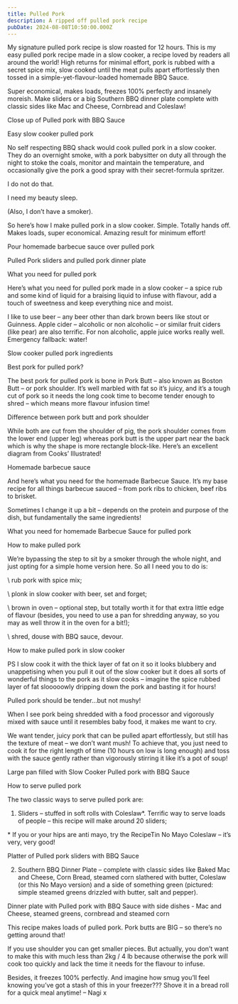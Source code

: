 ```yaml
---
title: Pulled Pork
description: A ripped off pulled pork recipe
pubDate: 2024-08-08T10:50:00.000Z
---
```

My signature pulled pork recipe is slow roasted for 12 hours. This is my easy pulled pork recipe made in a slow cooker, a recipe loved by readers all around the world! High returns for minimal effort, pork is rubbed with a secret spice mix, slow cooked until the meat pulls apart effortlessly then tossed in a simple-yet-flavour-loaded homemade BBQ Sauce.

Super economical, makes loads, freezes 100% perfectly and insanely moreish. Make sliders or a big Southern BBQ dinner plate complete with classic sides like Mac and Cheese, Cornbread and Coleslaw!

Close up of Pulled pork with BBQ Sauce

Easy slow cooker pulled pork

No self respecting BBQ shack would cook pulled pork in a slow cooker. They do an overnight smoke, with a pork babysitter on duty all through the night to stoke the coals, monitor and maintain the temperature, and occasionally give the pork a good spray with their secret-formula spritzer.

I do not do that.

I need my beauty sleep.

(Also, I don’t have a smoker).

So here’s how I make pulled pork in a slow cooker. Simple. Totally hands off. Makes loads, super economical. Amazing result for minimum effort!

Pour homemade barbecue sauce over pulled pork

Pulled Pork sliders and pulled pork dinner plate

What you need for pulled pork

Here’s what you need for pulled pork made in a slow cooker – a spice rub and some kind of liquid for a braising liquid to infuse with flavour, add a touch of sweetness and keep everything nice and moist.

I like to use beer – any beer other than dark brown beers like stout or Guinness. Apple cider – alcoholic or non alcoholic – or similar fruit ciders (like pear) are also terrific. For non alcoholic, apple juice works really well. Emergency fallback: water!

Slow cooker pulled pork ingredients

Best pork for pulled pork?

The best pork for pulled pork is bone in Pork Butt – also known as Boston Butt – or pork shoulder. It’s well marbled with fat so it’s juicy, and it’s a tough cut of pork so it needs the long cook time to become tender enough to shred – which means more flavour infusion time!

Difference between pork butt and pork shoulder

While both are cut from the shoulder of pig, the pork shoulder comes from the lower end (upper leg) whereas pork butt is the upper part near the back which is why the shape is more rectangle block-like. Here’s an excellent diagram from Cooks’ Illustrated!

Homemade barbecue sauce

And here’s what you need for the homemade Barbecue Sauce. It’s my base recipe for all things barbecue sauced – from pork ribs to chicken, beef ribs to brisket.

Sometimes I change it up a bit – depends on the protein and purpose of the dish, but fundamentally the same ingredients!

What you need for homemade Barbecue Sauce for pulled pork

How to make pulled pork

We’re bypassing the step to sit by a smoker through the whole night, and just opting for a simple home version here. So all I need you to do is:

\ rub pork with spice mix;

\ plonk in slow cooker with beer, set and forget;

\ brown in oven – optional step, but totally worth it for that extra little edge of flavour (besides, you need to use a pan for shredding anyway, so you may as well throw it in the oven for a bit!);

\ shred, douse with BBQ sauce, devour.

How to make pulled pork in slow cooker

PS I slow cook it with the thick layer of fat on it so it looks blubbery and unappetising when you pull it out of the slow cooker but it does all sorts of wonderful things to the pork as it slow cooks – imagine the spice rubbed layer of fat slooooowly dripping down the pork and basting it for hours!

Pulled pork should be tender…but not mushy!

When I see pork being shredded with a food processor and vigorously mixed with sauce until it resembles baby food, it makes me want to cry.

We want tender, juicy pork that can be pulled apart effortlessly, but still has the texture of meat – we don’t want mush! To achieve that, you just need to cook it for the right length of time (10 hours on low is long enough) and toss with the sauce gently rather than vigorously stirring it like it’s a pot of soup!

Large pan filled with Slow Cooker Pulled pork with BBQ Sauce

How to serve pulled pork

The two classic ways to serve pulled pork are:

1. Sliders – stuffed in soft rolls with Coleslaw*. Terrific way to serve loads of people – this recipe will make around 20 sliders;

\* If you or your hips are anti mayo, try the RecipeTin No Mayo Coleslaw – it’s very, very good!

Platter of Pulled pork sliders with BBQ Sauce

2. Southern BBQ Dinner Plate – complete with classic sides like Baked Mac and Cheese, Corn Bread, steamed corn slathered with butter, Coleslaw (or this No Mayo version) and a side of something green (pictured: simple steamed greens drizzled with butter, salt and pepper).

Dinner plate with Pulled pork with BBQ Sauce with side dishes - Mac and Cheese, steamed greens, cornbread and steamed corn

This recipe makes loads of pulled pork. Pork butts are BIG – so there’s no getting around that!

If you use shoulder you can get smaller pieces. But actually, you don’t want to make this with much less than 2kg / 4 lb because otherwise the pork will cook too quickly and lack the time it needs for the flavour to infuse.

Besides, it freezes 100% perfectly. And imagine how smug you’ll feel knowing you’ve got a stash of this in your freezer??? Shove it in a bread roll for a quick meal anytime! – Nagi x
